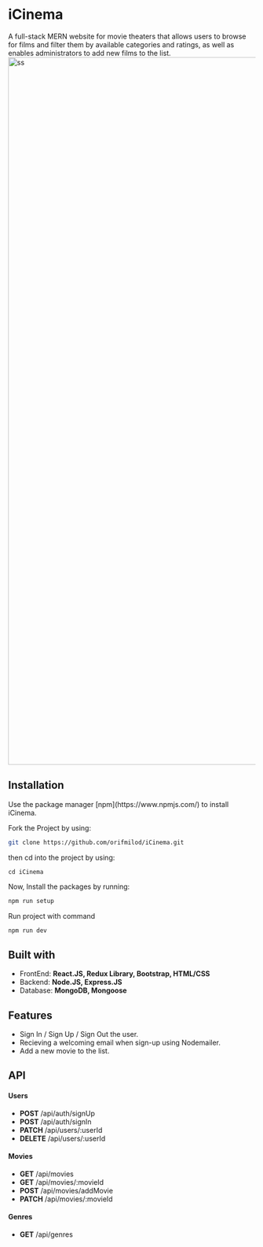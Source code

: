 # iCinema

A full-stack MERN website for movie theaters that allows users to browse for films and filter them by available categories and ratings, as well as enables administrators to add new films to the list.
<img width="1438" alt="ss" src="https://user-images.githubusercontent.com/25881325/67157291-7e05dc00-f32a-11e9-8d0e-00e6ecda5b7d.png">

<h2>Installation</h2>
Use the package manager [npm](https://www.npmjs.com/) to install iCinema.

Fork the Project by using:

```bash
git clone https://github.com/orifmilod/iCinema.git
```

then cd into the project by using:

```
cd iCinema
```

Now, Install the packages by running:

```bash
npm run setup
```

Run project with command

```bash
npm run dev
```

<h2> Built with  </h2>
<ul>
  <li>FrontEnd: <b> React.JS, Redux Library, Bootstrap, HTML/CSS </b></li>
  <li>Backend:  <b> Node.JS, Express.JS </b> </li>
  <li>Database: <b> MongoDB, Mongoose </b> </li>
</ul>

<h2> Features </h2>
<ul>
  <li> Sign In / Sign Up / Sign Out the user. </li>
  <li> Recieving a welcoming email when sign-up using Nodemailer. </li>
  <li> Add a new movie to the list.</li>
</ul>

<h2> API </h2>

<h4> Users </h4>
<ul>
  <li> <b>POST</b> /api/auth/signUp </li>
  <li> <b>POST</b>  /api/auth/signIn  </li>

   <li> <b>PATCH</b>  /api/users/:userId  </li>
  <li> <b>DELETE</b>  /api/users/:userId </li>
</ul>

<h4> Movies </h4>
<ul>
  <li> <b>GET</b> /api/movies</li>
  <li> <b>GET</b> /api/movies/:movieId</li>
  <li> <b>POST</b> /api/movies/addMovie</li>
  <li> <b>PATCH</b> /api/movies/:movieId</li>
</ul>

<h4> Genres </h4>
<ul>
  <li> <b>GET</b> /api/genres </li>
</ul>
